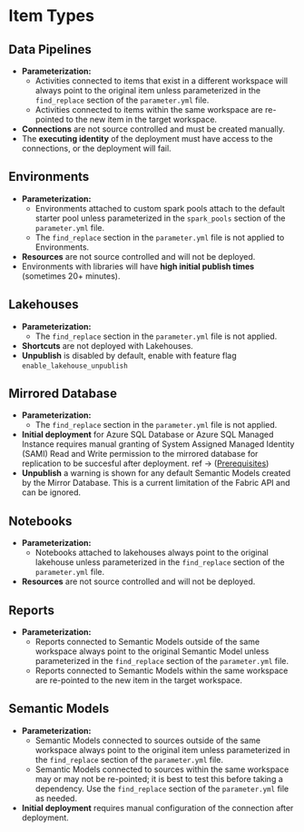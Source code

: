 # Item Types

## Data Pipelines

-   **Parameterization:**
    -   Activities connected to items that exist in a different workspace will always point to the original item unless parameterized in the `find_replace` section of the `parameter.yml` file.
    -   Activities connected to items within the same workspace are re-pointed to the new item in the target workspace.
-   **Connections** are not source controlled and must be created manually.
-   The **executing identity** of the deployment must have access to the connections, or the deployment will fail.

## Environments

-   **Parameterization:**
    -   Environments attached to custom spark pools attach to the default starter pool unless parameterized in the `spark_pools` section of the `parameter.yml` file.
    -   The `find_replace` section in the `parameter.yml` file is not applied to Environments.
-   **Resources** are not source controlled and will not be deployed.
-   Environments with libraries will have **high initial publish times** (sometimes 20+ minutes).

## Lakehouses

-   **Parameterization:**
    -   The `find_replace` section in the `parameter.yml` file is not applied.
-   **Shortcuts** are not deployed with Lakehouses.
-   **Unpublish** is disabled by default, enable with feature flag `enable_lakehouse_unpublish`

## Mirrored Database

-   **Parameterization:**
    -   The `find_replace` section in the `parameter.yml` file is not applied.
-   **Initial deployment** for Azure SQL Database or Azure SQL Managed Instance requires manual granting of System Assigned Managed Identity (SAMI) Read and Write permission to the mirrored database for replication to be succesful after deployment. ref -> ([Prerequisites](https://learn.microsoft.com/en-us/fabric/database/mirrored-database/mirrored-database-rest-api#create-mirrored-database))
-   **Unpublish** a warning is shown for any default Semantic Models created by the Mirror Database. This is a current limitation of the Fabric API and can be ignored.

## Notebooks

-   **Parameterization:**
    -   Notebooks attached to lakehouses always point to the original lakehouse unless parameterized in the `find_replace` section of the `parameter.yml` file.
-   **Resources** are not source controlled and will not be deployed.

## Reports

-   **Parameterization:**
    -   Reports connected to Semantic Models outside of the same workspace always point to the original Semantic Model unless parameterized in the `find_replace` section of the `parameter.yml` file.
    -   Reports connected to Semantic Models within the same workspace are re-pointed to the new item in the target workspace.

## Semantic Models

-   **Parameterization:**
    -   Semantic Models connected to sources outside of the same workspace always point to the original item unless parameterized in the `find_replace` section of the `parameter.yml` file.
    -   Semantic Models connected to sources within the same workspace may or may not be re-pointed; it is best to test this before taking a dependency. Use the `find_replace` section of the `parameter.yml` file as needed.
-   **Initial deployment** requires manual configuration of the connection after deployment.
